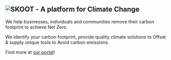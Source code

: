 ## ![SKOOT](https://assets.website-files.com/616566a9cdc4a6187a8f3726/619ced04b89737e25c662977_logo-Green.svg) - A platform for Climate Change

We help businesses, individuals and communities remove their carbon footprint to achieve Net Zero.

We Identify your carbon footprint, provide quality climate solutions to Offset & supply unique tools to Avoid carbon emissions.

Find more at [our portal](https://skoot.eco/)!
